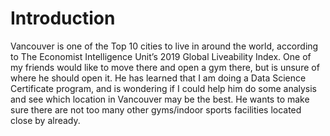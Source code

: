 # Introduction

Vancouver is one of the Top 10 cities to live in around the world, according to The Economist Intelligence Unit’s 2019 Global Liveability Index. One of my friends would like to move there and open a gym there, but is unsure of where he should open it. He has learned that I am doing a Data Science Certificate program, and is wondering if I could help him do some analysis and see which location in Vancouver may be the best. He wants to make sure there are not too many other gyms/indoor sports facilities located close by already.
